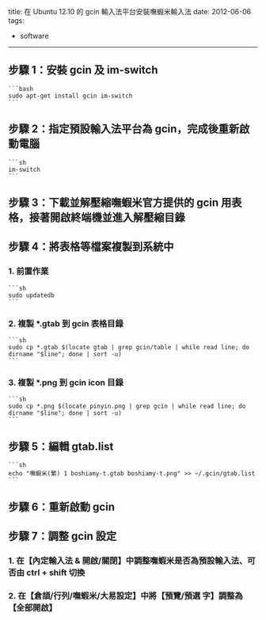 title: 在 Ubuntu 12.10 的 gcin 輸入法平台安裝嘸蝦米輸入法
date: 2012-06-06
tags:
- software
---

## 步驟 1：安裝 gcin 及 im-switch

    ```bash
    sudo apt-get install gcin im-switch
    ```

## 步驟 2：指定預設輸入法平台為 gcin，完成後重新啟動電腦

    ```sh
    im-switch
    ```

## 步驟 3：下載並解壓縮嘸蝦米官方提供的 gcin 用表格，接著開啟終端機並進入解壓縮目錄

## 步驟 4：將表格等檔案複製到系統中

### 1. 前置作業

    ```sh
    sudo updatedb
    ```

### 2. 複製 \*.gtab 到 gcin 表格目錄

    ```sh
    sudo cp *.gtab $(locate gtab | grep gcin/table | while read line; do dirname "$line"; done | sort -u)
    ```

### 3. 複製 \*.png 到 gcin icon 目錄

    ```sh
    sudo cp *.png $(locate pinyin.png | grep gcin | while read line; do dirname "$line"; done | sort -u)
    ```

## 步驟 5：編輯 gtab.list

    ```sh
    echo "嘸蝦米(繁) 1 boshiamy-t.gtab boshiamy-t.png" >> ~/.gcin/gtab.list
    ```

## 步驟 6：重新啟動 gcin

## 步驟 7：調整 gcin 設定

### 1. 在【內定輸入法 & 開啟/關閉】中調整嘸蝦米是否為預設輸入法、可否由 ctrl + shift 切換

### 2. 在【倉頡/行列/嘸蝦米/大易設定】中將【預覽/預選 字】調整為【全部開啟】
